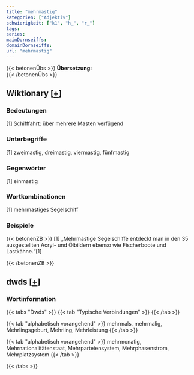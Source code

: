 ```yaml
---
title: "mehrmastig"
kategorien: ["Adjektiv"]
schwierigkeit: ["k1", "h_", "r_"]
tags:
series:
mainDornseiffs:
domainDornseiffs:
url: "mehrmastig"
---
```


{{< betonenÜbs >}}
**Übersetzung:**  
{{< /betonenÜbs >}}

## Wiktionary [[+](https://de.wiktionary.org/wiki/mehrmastig)]

### Bedeutungen
[1] Schifffahrt: über mehrere Masten verfügend  

### Unterbegriffe
[1] zweimastig, dreimastig, viermastig, fünfmastig  

### Gegenwörter
[1] einmastig  

### Wortkombinationen
[1] mehrmastiges Segelschiff  

### Beispiele
{{< betonenZB >}}
[1] „Mehrmastige Segelschiffe entdeckt man in den 35 ausgestellten Acryl- und Ölbildern ebenso wie Fischerboote und Lastkähne.“[1]  

{{< /betonenZB >}}


## dwds [[+](https://www.dwds.de/wb/mehrmastig)]

### Wortinformation
{{< tabs "Dwds" >}}
{{< tab "Typische Verbindungen" >}}
{{< /tab >}}

{{< tab "alphabetisch vorangehend" >}}
mehrmals, mehrmalig, Mehrlingsgeburt, Mehrling, Mehrleistung
{{< /tab >}}

{{< tab "alphabetisch vorangehend" >}}
mehrmonatig, Mehrnationalitätenstaat, Mehrparteiensystem, Mehrphasenstrom, Mehrplatzsystem
{{< /tab >}}

{{< /tabs >}}


